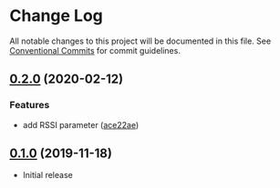 # Change Log

All notable changes to this project will be documented in this file.
See [Conventional Commits](https://conventionalcommits.org) for commit guidelines.

## [0.2.0](https://github.com/kirkeaton/particle_setup/releases/tag/v0.2.0) (2020-02-12)

### Features

* add RSSI parameter ([ace22ae](https://github.com/kirkeaton/particle_setup/commit/ace22aef87b8a4b92aba232f6598bef0dd114f50))

## [0.1.0](https://github.com/kirkeaton/particle_setup/releases/tag/v0.1.0) (2019-11-18)
* Initial release
